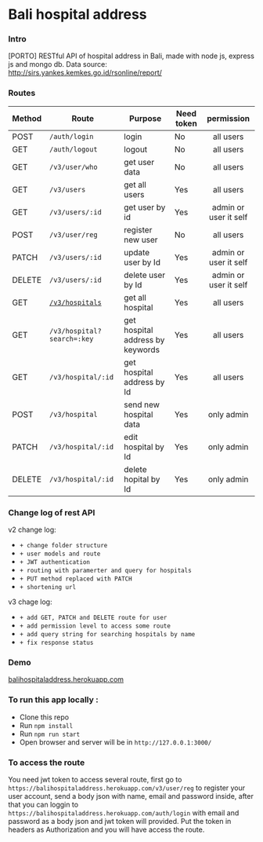 # Bali hospital address

### Intro
[PORTO] RESTful API of hospital address in Bali, made with node js, express js and mongo db.
Data source: http://sirs.yankes.kemkes.go.id/rsonline/report/

### Routes
| Method | Route | Purpose | Need token | permission |
| --- | --- | --- | --- | :---: |
| POST | `/auth/login` | login | No | all users |
| GET | `/auth/logout` | logout | No | all users |
| GET | `/v3/user/who` | get user data | No | all users |
| GET | `/v3/users` | get all users | Yes | all users |
| GET | `/v3/users/:id` | get user by id | Yes | admin or user it self |
| POST | `/v3/user/reg` | register new user | No | all users |
| PATCH | `/v3/users/:id` | update user by Id | Yes | admin or user it self |
| DELETE | `/v3/users/:id` | delete user by Id | Yes | admin or user it self |
| GET | [`/v3/hospitals`](https://balihospitaladdress.herokuapp.com/v3/hospitals) | get all hospital | Yes | all users |
| GET | `/v3/hospital?search=:key` | get hospital address by keywords | Yes | all users |
| GET | `/v3/hospital/:id` | get hospital address by Id | Yes | all users |
| POST | `/v3/hospital` | send new hospital data | Yes | only admin |
| PATCH | `/v3/hospital/:id` | edit hospital by Id | Yes | only admin |
| DELETE | `/v3/hospital/:id` | delete hopital by Id | Yes | only admin |

### Change log of rest API
v2 change log:
* `+ change folder structure`
* `+ user models and route`
* `+ JWT authentication`
* `+ routing with paramerter and query for hospitals`
* `+ PUT method replaced with PATCH`
* `+ shortening url`

v3 chage log:
* `+ add GET, PATCH and DELETE route for user`
* `+ add permission level to access some route`
* `+ add query string for searching hospitals by name`
* `+ fix response status`

### Demo
[balihospitaladdress.herokuapp.com](https://balihospitaladdress.herokuapp.com/) 

### To run this app locally :
* Clone this repo
* Run `npm install`
* Run `npm run start`
* Open browser and server will be in `http://127.0.0.1:3000/`

### To access the route
You need jwt token to access several route, first go to `https://balihospitaladdress.herokuapp.com/v3/user/reg` to register your user account, send a body json with name, email and password inside, after that you can loggin to `https://balihospitaladdress.herokuapp.com/auth/login` with email and password as a body json and jwt token will provided. Put the token in headers as Authorization and you will have access the route.